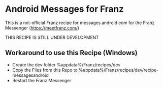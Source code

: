 # Android Messages for Franz
This is a not-official Franz recipe for messages.android.com for the Franz Messenger (https://meetfranz.com/)

THIS RECIPE IS STILL UNDER DEVELOPMENT

## Workaround to use this Recipe (Windows)
- Create the dev folder %appdata%/Franz/recipes/dev
- Copy the Files from this Repo to %appdata%/Franz/recipes/dev/recipe-messagesandroid
- Restart the Franz Messenger
